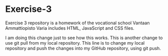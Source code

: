 # Exercise-3
Exercise 3 repository is a homework of the vocational school Vantaan Ammattiopisto Varia
includes HTML, JavaScript and CSS files.

I am doing this change just to see how this works.
This is another change to use git pull from my local repository.
This line is to change my local repository and push the changes into my GitHub repository, using git push.